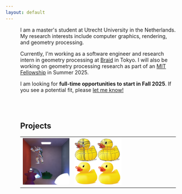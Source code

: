 ```yaml
---
layout: default
---
```


<div style="margin: 0 2.5rem;" markdown="1">

I am a master's student at Utrecht University in the Netherlands. My research interests include computer graphics, rendering, and geometry processing.

Currently, I'm working as a software engineer and research intern in geometry processing at [Braid](https://www.linkedin.com/company/braid-technologies/) in Tokyo. I will also be working on geometry processing research as part of an [MIT Fellowship](https://sgi.mit.edu/) in Summer 2025.

I am looking for **full-time opportunities to start in Fall 2025**. If you see a potential fit, please [let me know!](mailto:evakato14@gmail.com)

<br>
<br>

## Projects

<table style="width:100%">
  <tr>
    <td style="width:33%">
      <a href="./projects/faust.html">
        <img src="./projects/faust/thumbnail.png"/>
      </a>
    </td>
    <td style="width:33%">
      <a href="./projects/gradmeshsimplification.html">
        <img src="./projects/gms/thumbail.png">
      </a>
    </td>
    <td style="width:33%">
    </td>
  </tr>

</table>

</div>
